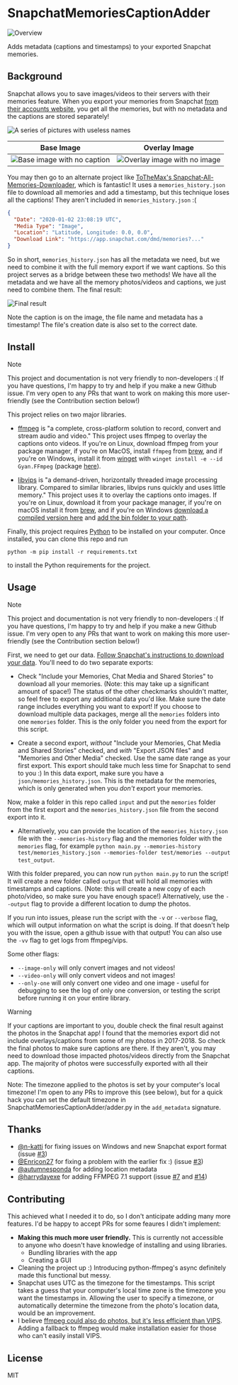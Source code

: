 # SnapchatMemoriesCaptionAdder

![Overview](doc/overview.webp)

Adds metadata (captions and timestamps) to your exported Snapchat memories.

## Background
Snapchat allows you to save images/videos to their servers with their memories
feature. When you export your memories from Snapchat [from their accounts
website](https://accounts.snapchat.com), you get all the memories, but with no
metadata and the captions are stored separately!

![A series of pictures with useless names](doc/before.png)

| Base Image | Overlay Image |
| ---------- | ------------- |
| ![Base image with no caption](test/memories/062c8942-3124-a480-71fc-3c4833e3e569-main.jpg) | ![Overlay image with no image](test/memories/062c8942-3124-a480-71fc-3c4833e3e569-overlay.png) |

You may then go to an alternate project like [ToTheMax's
Snapchat-All-Memories-Downloader](https://github.com/ToTheMax/Snapchat-All-Memories-Downloader),
which is fantastic! It uses a `memories_history.json` file to download all memories and add a timestamp, but this technique loses all the captions! They aren't included in `memories_history.json` :(

```json
{
  "Date": "2020-01-02 23:08:19 UTC",
  "Media Type": "Image",
  "Location": "Latitude, Longitude: 0.0, 0.0",
  "Download Link": "https://app.snapchat.com/dmd/memories?..."
}
```
So in short, `memories_history.json` has all the metadata we need, but we need
to combine it with the full memory export if we want captions.  So this project
serves as a bridge between these two methods! We have all the metadata and we
have all the memory photos/videos and captions, we just need to combine them. The final result:

![Final result](doc/after.png)

Note the caption is on the image, the file name and metadata has a timestamp!
The file's creation date is also set to the correct date.

## Install

> [!NOTE]  
> This project and documentation is not very friendly to non-developers :( If
> you have questions, I'm happy to try and help if you make a new Github issue.
> I'm very open to any PRs that want to work on making this more user-friendly
> (see the Contribution section below!)

This project relies on two major libraries.

- [ffmpeg](https://ffmpeg.org/) is "a complete, cross-platform solution to
  record, convert and stream audio and video." This project uses ffmpeg to
  overlay the captions onto videos. If you're on Linux, download ffmpeg from
  your package manager, if you're on MacOS, install `ffmpeg` from
  [brew](https://formulae.brew.sh/formula/ffmpeg), and if you're on
  Windows, install it from
  [winget](https://learn.microsoft.com/en-us/windows/package-manager/winget/)
  with `winget install -e --id Gyan.FFmpeg` (package
  [here](https://winget.run/pkg/Gyan/FFmpeg)).

- [libvips](https://www.libvips.org/) is "a demand-driven, horizontally threaded
  image processing library. Compared to similar libraries, libvips runs quickly
  and uses little memory." This project uses it to overlay the captions onto
  images. If you're on Linux, download it from your package manager, if you're
  on macOS install it from [brew](https://formulae.brew.sh/formula/vips), and if
  you're on Windows [download a compiled version
  here](https://www.libvips.org/install.html#installing-the-windows-binary) and
  [add the bin folder to your
  path](https://stackoverflow.com/q/44272416).

Finally, this project requires [Python](https://www.python.org/) to be installed
on your computer. Once installed, you can clone this repo and run

```shell
python -m pip install -r requirements.txt
```

to install the Python requirements for the project.

## Usage

> [!NOTE]  
> This project and documentation is not very friendly to non-developers :( If
> you have questions, I'm happy to try and help if you make a new Github issue.
> I'm very open to any PRs that want to work on making this more user-friendly
> (see the Contribution section below!)

First, we need to get our data. [Follow Snapchat's instructions to download your
data](https://help.snapchat.com/hc/en-us/articles/7012305371156). You'll need to
do two separate exports:

- Check "Include your Memories, Chat Media and Shared Stories" to download all
  your memories. (Note: this may take up a significant amount of space!) The
  status of the other checkmarks shouldn't matter, so feel free to export any
  additional data you'd like. Make sure the date range includes everything you
  want to export! If you choose to download multiple data packages, merge all
  the `memories` folders into one `memories` folder. This is the only folder you
  need from the export for this script.
  
- Create a second export, *without* "Include your Memories, Chat Media and
  Shared Stories" checked, and *with* "Export JSON files" and "Memories and
  Other Media" checked. Use the same date range as your first export. This
  export should take much less time for Snapchat to send to you :) In this
  data export, make sure you have a `json/memories_history.json`. This is the
  metadata for the memories, which is only generated when you *don't* export
  your memories.

Now, make a folder in this repo called `input` and put the `memories` folder
from the first export and the `memories_history.json` file from the second
export into it.
  - Alternatively, you can provide the location of the `memories_history.json`
    file with the `--memories-history` flag and the memories folder with the
    `memories` flag, for example `python main.py --memories-history
    test/memories_history.json --memories-folder test/memories --output
    test_output`.

With this folder prepared, you can now run `python main.py` to run the script!
It will create a new folder called `output` that will hold all memories with
timestamps and captions. (Note: this will create a new copy of each photo/video,
so make sure you have enough space!) Alternatively, use the `--output` flag to
provide a different location to dump the photos.

If you run into issues, please run the script with the `-v` or `--verbose`
flag, which will output information on what the script is doing. If that
doesn't help you with the issue, open a github issue with that output! You
can also use the `-vv` flag to get logs from ffmpeg/vips.

Some other flags:
- `--image-only` will only convert images and not videos!
- `--video-only` will only convert videos and not images!
- `--only-one` will only convert one video and one image - useful for debugging
  to see the log of only one conversion, or testing the script before running
  it on your entire library.

> [!WARNING]
> If your captions are important to you, double check the final result against
> the photos in the Snapchat app! I found that the memories export did not
> include overlays/captions from some of my photos in 2017-2018. So check the
> final photos to make sure captions are there. If they aren't, you may need
> to download those impacted photos/videos directly from the Snapchat app.
> The majority of photos were successfully exported with all their captions.

Note: The timezone applied to the photos is set by your computer's local
timezone! I'm open to any PRs to improve this (see below), but for a quick
hack you can set the default timezone in SnapchatMemoriesCaptionAdder/adder.py
in the `add_metadata` signature.

## Thanks
- [@n-katti](https://github.com/n-katti) for fixing issues on Windows and new Snapchat export format (issue [#3](https://github.com/aidandenlinger/SnapchatMemoriesCaptionAdder/issues/13))
- [@Enricon27](https://github.com/Enricone27) for fixing a problem with the earlier fix :) (issue [#3](https://github.com/aidandenlinger/SnapchatMemoriesCaptionAdder/issues/3))
- [@autumnesponda](https://github.com/autumnesponda) for adding location metadata
- [@harrydayexe](https://github.com/harrydayexe) for adding FFMPEG 7.1 support (issue [#7](https://github.com/aidandenlinger/SnapchatMemoriesCaptionAdder/issues/7) and [#14](https://github.com/aidandenlinger/SnapchatMemoriesCaptionAdder/issues/14))

## Contributing

This achieved what I needed it to do, so I don't anticipate adding many more
features. I'd be happy to accept PRs for some feaures I didn't implement:

- **Making this much more user friendly.** This is currently not accessible to
  anyone who doesn't have knowledge of installing and using libraries.
    - Bundling libraries with the app
    - Creating a GUI
- Cleaning the project up :) Introducing python-ffmpeg's async definitely made
  this functional but messy.
- Snapchat uses UTC as the timezone for the timestamps. This script takes a
  guess that your computer's local time zone is the timezone you want the
  timestamps in. Allowing the user to specify a timezone, or automatically
  determine the timezone from the photo's location data, would be an
  improvement.
- I believe [ffmpeg could also do photos, but it's less efficient than
  VIPS](https://stackoverflow.com/questions/70966770/ffmpeg-or-imagemagick-for-image-conversion-and-resizing-speed-memory-usage).
  Adding a fallback to ffmpeg would make installation easier for those who
  can't easily install VIPS.

## License
MIT
